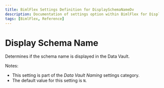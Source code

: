 ```yaml
---
title: BimlFlex Settings Definition for DisplaySchemaNameDv
description: Documentation of settings option within BimlFlex for DisplaySchemaNameDv
tags: [BimlFlex, Reference]
---
```


# Display Schema Name

Determines if the schema name is displayed in the Data Vault.

Notes:

* This setting is part of the *Data Vault Naming* settings category.
* The default value for this setting is `N`.
